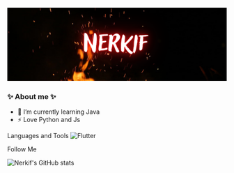 [![Header](https://github.com/Nerkif/Nerkif/blob/main/assets/header.png)](https://vk.com/nerkif)

### ✨ About me ✨

- 🌱 I’m currently learning Java
- ⚡ Love Python and Js

Languages and Tools
![Flutter](https://img.shields.io/badge/-Flutter-090909?style=for-the-badge&logo=appveyor&logoColor=47C5FB)

Follow Me

![Nerkif's GitHub stats](https://github-readme-stats.vercel.app/api?username=nerkif&show_icons=true&theme=radical)
